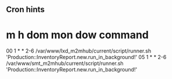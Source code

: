 ## Cron hints

# m h  dom mon dow   command
00 1 * * 2-6 /var/www/lxd_m2mhub/current/script/runner.sh 'Production::InventoryReport.new.run_in_background!'
05 1 * * 2-6 /var/www/smt_m2mhub/current/script/runner.sh 'Production::InventoryReport.new.run_in_background!'
